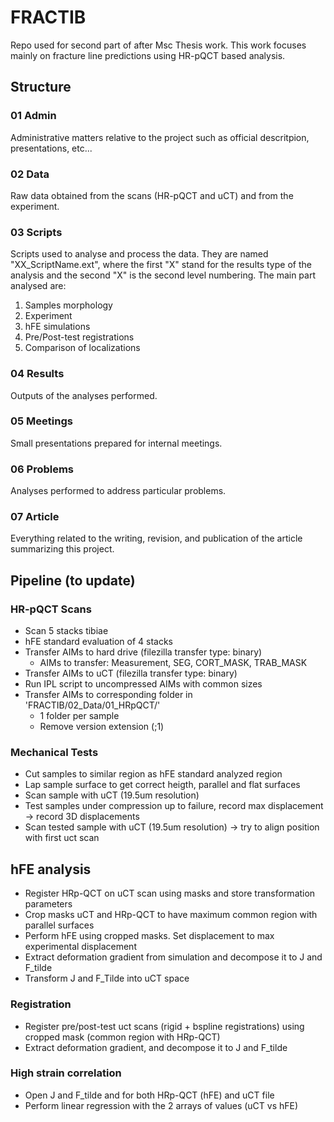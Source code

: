 # FRACTIB
Repo used for second part of after Msc Thesis work. This work focuses mainly on fracture line predictions using HR-pQCT based analysis.


## Structure

### 01 Admin
Administrative matters relative to the project such as official descritpion, presentations, etc...

### 02 Data
Raw data obtained from the scans (HR-pQCT and uCT) and from the experiment.

### 03 Scripts
Scripts used to analyse and process the data. They are named "XX_ScriptName.ext", where the first "X" stand for the results type of the analysis and the second "X" is the second level numbering. The main part analysed are:
1. Samples morphology
2. Experiment
3. hFE simulations
4. Pre/Post-test registrations
5. Comparison of localizations

### 04 Results
Outputs of the analyses performed.

### 05 Meetings
Small presentations prepared for internal meetings.

### 06 Problems
Analyses performed to address particular problems.

### 07 Article
Everything related to the writing, revision, and publication of the article summarizing this project.


## Pipeline (to update)

### HR-pQCT Scans
- Scan 5 stacks tibiae
- hFE standard evaluation of 4 stacks
- Transfer AIMs to hard drive (filezilla transfer type: binary)
    - AIMs to transfer: Measurement, SEG, CORT_MASK, TRAB_MASK
- Transfer AIMs to uCT (filezilla transfer type: binary)
- Run IPL script to uncompressed AIMs with common sizes
- Transfer AIMs to corresponding folder in 'FRACTIB/02_Data/01_HRpQCT/'
    - 1 folder per sample
    - Remove version extension (;1)

### Mechanical Tests
- Cut samples to similar region as hFE standard analyzed region
- Lap sample surface to get correct heigth, parallel and flat surfaces
- Scan sample with uCT (19.5um resolution)
- Test samples under compression up to failure, record max displacement -> record 3D displacements
- Scan tested sample with uCT (19.5um resolution) -> try to align position with first uct scan

## hFE analysis
- Register HRp-QCT on uCT scan using masks and store transformation parameters
- Crop masks uCT and HRp-QCT to have maximum common region with parallel surfaces
- Perform hFE using cropped masks. Set displacement to max experimental displacement
- Extract deformation gradient from simulation and decompose it to J and F_tilde
- Transform J and F_Tilde into uCT space

### Registration
- Register pre/post-test uct scans (rigid + bspline registrations) using cropped mask (common region with HRp-QCT)
- Extract deformation gradient, and decompose it to J and F_tilde

### High strain correlation
- Open J and F_tilde and for both HRp-QCT (hFE) and uCT file
- Perform linear regression with the 2 arrays of values (uCT vs hFE)

